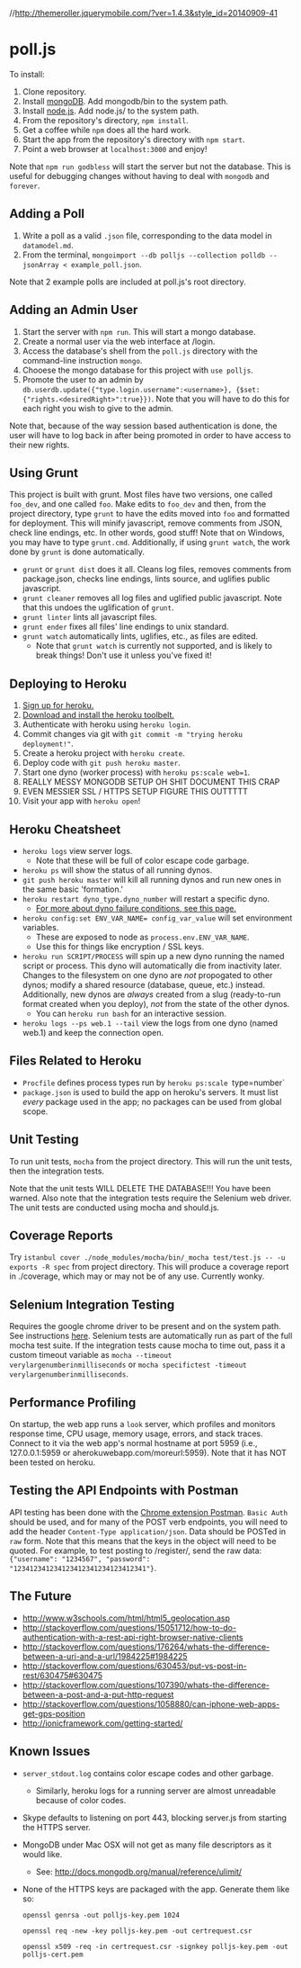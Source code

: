 //http://themeroller.jquerymobile.com/?ver=1.4.3&style_id=20140909-41

poll.js
================================
To install:

1. Clone repository.
2. Install [mongoDB](http://www.mongodb.org/downloads). Add mongodb/bin to the system path.
3. Install [node.js](http://nodejs.org/download/). Add node.js/ to the system path.
4. From the repository's directory, `npm install`.
5. Get a coffee while `npm` does all the hard work.
6. Start the app from the repository's directory with `npm start`.
7. Point a web browser at `localhost:3000` and enjoy!

Note that `npm run godbless` will start the server but not the database. This is useful for debugging changes without having to deal with `mongodb` and `forever`.

Adding a Poll
---------------------------------
1. Write a poll as a valid `.json` file, corresponding to the data model in `datamodel.md`.
2. From the terminal, `mongoimport --db polljs --collection polldb --jsonArray < example_poll.json`.

Note that 2 example polls are included at poll.js's root directory.

Adding an Admin User
---------------------------------
1. Start the server with `npm run`. This will start a mongo database.
2. Create a normal user via the web interface at /login.
3. Access the database's shell from the `poll.js` directory with the command-line instruction `mongo`.
4. Chooese the mongo database for this project with `use polljs`.
5. Promote the user to an admin by `db.userdb.update({"type.login.username":<username>}, {$set: {"rights.<desiredRight>":true}})`. Note that you will have to do this for each right you wish to give to the admin.

Note that, because of the way session based authentication is done, the user will have to log back in after being promoted in order to have access to their new rights.

Using Grunt
---------------------------------
This project is built with grunt. Most files have two versions, one called `foo_dev`, and one called `foo`. Make edits to `foo_dev` and then, from the project directory, type `grunt` to have the edits moved into `foo` and formatted for deployment. This will minify javascript, remove comments from JSON, check line endings, etc. In other words, good stuff! Note that on Windows, you may have to type `grunt.cmd`. Additionally, if using `grunt watch`, the work done by `grunt` is done automatically.

* `grunt` or `grunt dist` does it all. Cleans log files, removes comments from package.json, checks line endings, lints source, and uglifies public javascript.
* `grunt cleaner` removes all log files and uglified public javascript. Note that this undoes the uglification of `grunt`.
* `grunt linter` lints all javascript files.
* `grunt ender` fixes all files' line endings to unix standard.
* `grunt watch` automatically lints, uglifies, etc., as files are edited.
    * Note that `grunt watch` is currently not supported, and is likely to break things! Don't use it unless you've fixed it!

Deploying to Heroku
---------------------------------
1. [Sign up for heroku.]( https://signup.heroku.com/signup/dc)
2. [Download and install the heroku toolbelt.](https://toolbelt.heroku.com/)
3. Authenticate with heroku using `heroku login`.
4. Commit changes via git with `git commit -m "trying heroku deployment!"`.
5. Create a heroku project with `heroku create`.
6. Deploy code with `git push heroku master`.
7. Start one dyno (worker process) with `heroku ps:scale web=1`.
8. REALLY MESSY MONGODB SETUP OH SHIT DOCUMENT THIS CRAP
9. EVEN MESSIER SSL / HTTPS SETUP FIGURE THIS OUTTTTT
10. Visit your app with `heroku open`!

Heroku Cheatsheet
---------------------------------
* `heroku logs` view server logs.
	* Note that these will be full of color escape code garbage.
* `heroku ps` will show the status of all running dynos.
* `git push heroku master` will kill all running dynos and run new ones in the same basic 'formation.'
* `heroku restart dyno_type.dyno_number` will restart a specific dyno.
	* [For more about dyno failure conditions, see this page.](https://devcenter.heroku.com/articles/dynos)
* `heroku config:set ENV_VAR_NAME= config_var_value` will set environment variables.
	* These are exposed to node as `process.env.ENV_VAR_NAME`.
	* Use this for things like encryption / SSL keys.
* `heroku run SCRIPT/PROCESS` will spin up a new dyno running the named script or process. This dyno will automatically die from inactivity later. Changes to the filesystem on one dyno are *not* propogated to other dynos; modify a shared resource (database, queue, etc.) instead. Additionally, new dynos are *always* created from a slug (ready-to-run format created when you deploy), *not* from the state of the other dynos.
	* You can `heroku run bash` for an interactive session.
* `heroku logs --ps web.1 --tail` view the logs from one dyno (named web.1) and keep the connection open.

Files Related to Heroku
---------------------------------
* `Procfile` defines process types run by `heroku ps:scale `type=number`
* `package.json` is used to build the app on heroku's servers. It must list *every* package used in the app; no packages can be used from global scope.

Unit Testing
---------------------------------
To run unit tests, `mocha` from the project directory. This will run the unit tests, then the integration tests.

Note that the unit tests WILL DELETE THE DATABASE!!! You have been warned. Also note that the integration tests require the Selenium web driver. The unit tests are conducted using mocha and should.js.

Coverage Reports
---------------------------------
Try `istanbul cover ./node_modules/mocha/bin/_mocha test/test.js -- -u exports -R spec` from project directory. This will produce a coverage report in ./coverage, which may or may not be of any use. Currently wonky.

Selenium Integration Testing
---------------------------------
Requires the google chrome driver to be present and on the system path. See instructions [here](http://simpleprogrammer.com/2014/02/03/selenium-with-node-js/). Selenium tests are automatically run as part of the full mocha test suite. If the integration tests cause mocha to time out, pass it a custom timeout variable as `mocha --timeout verylargenumberinmilliseconds` or `mocha specifictest -timeout verylargenumberinmilliseconds`.

Performance Profiling
---------------------------------
On startup, the web app runs a `look` server, which profiles and monitors response time, CPU usage, memory usage, errors, and stack traces. Connect to it via the web app's normal hostname at port 5959 (i.e., 127.0.0.1:5959 or aherokuwebapp.com/moreurl:5959). Note that it has NOT been tested on heroku.

Testing the API Endpoints with Postman
---------------------------------
API testing has been done with the [Chrome extension Postman](https://chrome.google.com/webstore/detail/postman-rest-client/fdmmgilgnpjigdojojpjoooidkmcomcm?hl=en). `Basic Auth` should be used, and for many of the POST verb endpoints, you will need to add the header `Content-Type application/json`. Data should be POSTed in `raw` form. Note that this means that the keys in the object will need to be quoted. For example, to test posting to /register/, send the raw data: `{"username": "1234567", "password": "123412341234123412341234123412341"}`.

The Future
---------------------------------
* http://www.w3schools.com/html/html5_geolocation.asp
* http://stackoverflow.com/questions/15051712/how-to-do-authentication-with-a-rest-api-right-browser-native-clients
* http://stackoverflow.com/questions/176264/whats-the-difference-between-a-uri-and-a-url/1984225#1984225
* http://stackoverflow.com/questions/630453/put-vs-post-in-rest/630475#630475
* http://stackoverflow.com/questions/107390/whats-the-difference-between-a-post-and-a-put-http-request
* http://stackoverflow.com/questions/1058880/can-iphone-web-apps-get-gps-position
* http://ionicframework.com/getting-started/

Known Issues
---------------------------------
* `server_stdout.log` contains color escape codes and other garbage.
	* Similarly, heroku logs for a running server are almost unreadable because of color codes.
* Skype defaults to listening on port 443, blocking server.js from starting the HTTPS server.
* MongoDB under Mac OSX will not get as many file descriptors as it would like.
	* See: http://docs.mongodb.org/manual/reference/ulimit/
* None of the HTTPS keys are packaged with the app. Generate them like so:

	`openssl genrsa -out polljs-key.pem 1024`

	`openssl req -new -key polljs-key.pem -out certrequest.csr`

	`openssl x509 -req -in certrequest.csr -signkey polljs-key.pem -out polljs-cert.pem`